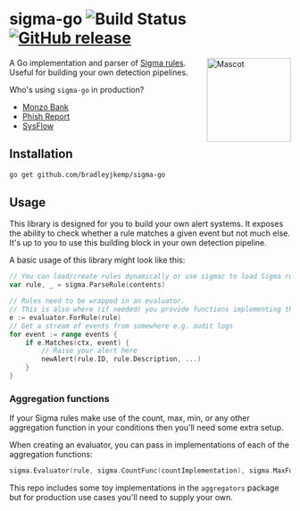 # sigma-go ![Build Status](https://github.com/bradleyjkemp/sigma-go/workflows/Go/badge.svg) [![GitHub release](https://img.shields.io/github/release/bradleyjkemp/sigma-go.svg)](https://github.com/bradleyjkemp/sigma-go/releases/latest)

<img src=".github/mascot.png" alt="Mascot" width="150" align="right">

A Go implementation and parser of [Sigma rules](https://github.com/Neo23x0/sigma). Useful for building your own detection pipelines.

Who's using `sigma-go` in production?

- [Monzo Bank](https://monzo.com/blog/2022/08/05/scaling-our-security-detection-pipeline-with-sigma)
- [Phish Report](https://phish.report/IOK)
- [SysFlow](https://github.com/sysflow-telemetry)

## Installation

```bash
go get github.com/bradleyjkemp/sigma-go
```

## Usage
This library is designed for you to build your own alert systems.
It exposes the ability to check whether a rule matches a given event but not much else.
It's up to you to use this building block in your own detection pipeline.

A basic usage of this library might look like this:
```go
// You can load/create rules dynamically or use sigmac to load Sigma rule files
var rule, _ = sigma.ParseRule(contents)

// Rules need to be wrapped in an evaluator.
// This is also where (if needed) you provide functions implementing the count, max, etc. aggregation functions
e := evaluator.ForRule(rule)
// Get a stream of events from somewhere e.g. audit logs
for event := range events {
    if e.Matches(ctx, event) {
        // Raise your alert here
        newAlert(rule.ID, rule.Description, ...)
    }
}
```

### Aggregation functions

If your Sigma rules make use of the count, max, min, or any other aggregation function in your conditions then you'll need some extra setup.

When creating an evaluator, you can pass in implementations of each of the aggregation functions:

```go
sigma.Evaluator(rule, sigma.CountFunc(countImplementation), sigma.MaxFunc(maxImplementation))
```

This repo includes some toy implementations in the `aggregators` package but for production use cases you'll need to supply your own.
